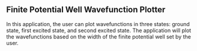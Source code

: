 ## Finite Potential Well Wavefunction Plotter 

In this application, the user can plot wavefunctions in three states: ground state, first excited state, and second excited state. The application will plot the wavefunctions based on the width of the finite potential well set by the user. 
